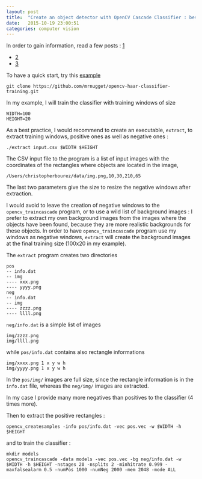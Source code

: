 ```yaml
---
layout: post
title:  "Create an object detector with OpenCV Cascade Classifier : best practice"
date:   2015-10-19 23:00:51
categories: computer vision
---
```


In order to gain information, read a few posts : [1](http://coding-robin.de/2013/07/22/train-your-own-opencv-haar-classifier.html)
- [2](http://note.sonots.com/SciSoftware/haartraining.html)
- [3](http://opencvuser.blogspot.be/2011/08/creating-haar-cascade-classifier-aka.html)


To have a quick start, try this [example](https://github.com/mrnugget/opencv-haar-classifier-training)

    git clone https://github.com/mrnugget/opencv-haar-classifier-training.git

In my example, I will train the classifier with training windows of size

    WIDTH=100
    HEIGHT=20

As a best practice, I would recommend to create an executable, `extract`, to extract training windows, positive ones as well as negative ones :

    ./extract input.csv $WIDTH $HEIGHT

The CSV input file to the program is a list of input images with the coordinates of the rectangles where objects are located in the image,

    /Users/christopherbourez/data/img.png,10,30,210,65

The last two parameters give the size to resize the negative windows after extraction.

I would avoid to leave the creation of negative windows to the `opencv_traincascade` program, or to use a wild list of background images : I prefer to extract my own background images from the images where the objects have been found, because they are more realistic backgrounds for these objects. In order to have `opencv_traincascade` program use my windows as negative windows, `extract` will create the background images at the final training size (100x20 in my example).

The `extract` program creates two directories

    pos
    -- info.dat
    -- img
    ---- xxx.png
    ---- yyyy.png
    neg
    -- info.dat
    -- img
    ---- zzzz.png
    ---- llll.png

`neg/info.dat` is a simple list of images

    img/zzzz.png
    img/llll.png

while `pos/info.dat` contains also rectangle informations

    img/xxxx.png 1 x y w h
    img/yyyy.png 1 x y w h

In the `pos/img/` images are full size, since the rectangle information is in the `info.dat` file, whereas the `neg/img/` images are extracted.

In my case I provide many more negatives than positives to the classifier  (4 times more).


Then to extract the positive rectangles :

    opencv_createsamples -info pos/info.dat -vec pos.vec -w $WIDTH -h $HEIGHT

and to train the classifier :

    mkdir models
    opencv_traincascade -data models -vec pos.vec -bg neg/info.dat -w $WIDTH -h $HEIGHT -nstages 20 -nsplits 2 -minhitrate 0.999 -maxfalsealarm 0.5 -numPos 1000 -numNeg 2000 -mem 2048 -mode ALL
